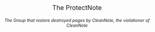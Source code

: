 <div style="text-align: center;">
  <p style="font-size: 21px;">The ProtectNote</p>
  <i>The Group that restore destroyed pages by CleanNote, the violationer of CleanNote</i>
</div>
